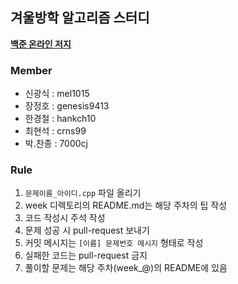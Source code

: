 ﻿## 겨울방학 알고리즘 스터디
 
**[백준 온라인 저지](https://www.acmicpc.net/)**

### Member

- 신광식 : mel1015
- 장정호 : genesis9413
- 한경철 : hankch10
- 최현석 : crns99
- 박.찬종 : 7000cj

### Rule

1. `문제이름_아이디.cpp` 파일 올리기
2. week 디렉토리의 README.md는 해당 주차의 팁 작성
3. 코드 작성시 주석 작성
4. 문제 성공 시 pull-request 보내기
5. 커밋 메시지는 `[이름] 문제번호 메시지` 형태로 작성
6. 실패한 코드는 pull-request 금지
7. 풀이할 문제는 해당 주차(week_@)의 README에 있음